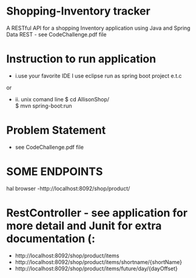 # Shopping-Inventory tracker
A RESTful API for a shopping Inventory application using Java and Spring Data REST  - see CodeChallenge.pdf file

# Instruction to run application
- i.use your favorite IDE  I use eclipse 
    run as spring boot project e.t.c 
 
or 
  
- ii. unix comand line 
  $ cd AllisonShop/  
  $ mvn spring-boot:run 
   
# Problem Statement
- see CodeChallenge.pdf  file

# SOME ENDPOINTS
hal browser 
   -http://localhost:8092/shop/product/ 

# RestController - see application for more detail and Junit for extra documentation (:
- http://localhost:8092/shop/product/items 
- http://localhost:8092/shop/product/items/shortname/{shortName} 
- http://localhost:8092/shop/product/items/future/day/{dayOffset} 
